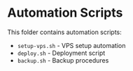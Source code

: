 # Automation Scripts

This folder contains automation scripts:
- `setup-vps.sh` - VPS setup automation
- `deploy.sh` - Deployment script
- `backup.sh` - Backup procedures
